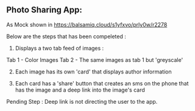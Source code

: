 
## Photo Sharing App:

As Mock shown in  https://balsamiq.cloud/s1yfxvo/prly0w/r2278

Below are the steps that has been compeleted :

1.  Displays a two tab feed of images :
   
   Tab 1 - Color Images
   Tab 2 - The same images as tab 1 but 'greyscale'
   
2. Each image has its own 'card' that displays author information


3. Each card has a 'share' button that creates an sms on the phone that has the image and a deep link into the image's card


Pending Step : Deep link is not directing the user to the app. 
